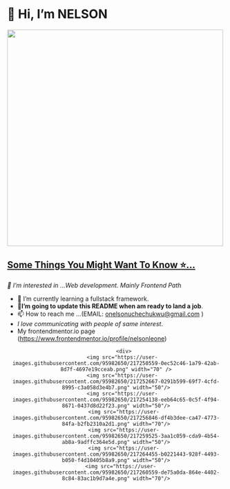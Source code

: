 # 👋 Hi, I’m NELSON

  <img src="https://user-images.githubusercontent.com/95982650/211197145-09f759f9-7b42-493e-bb6d-174488820ede.gif" width="500"/>
  
## <ins>Some Things You Might Want To Know ⭐...<ins>
*👀 I’m interested in ...Web development. Mainly Frontend Path*
- 🌱 I’m currently learning a fullstack framework.
- **💞️I’m going to update this README when am ready to land a job**.
- 📫 How to reach me ...(EMAIL: onelsonuchechukwu@gmail.com )
- *I love communicating with people of same interest*.
- My frontendmentor.io page (https://www.frontendmentor.io/profile/nelsonleone)

<div align="center">
        <div>
           
         <div>
        <img src="https://user-images.githubusercontent.com/95982650/217250559-0ec52c46-1a79-42ab-8d7f-4697e19cceab.png" width="70" />
        <img src="https://user-images.githubusercontent.com/95982650/217252667-0291b599-69f7-4cfd-8995-c3a058d3e4b7.png" width="50"/>
        <img src="https://user-images.githubusercontent.com/95982650/217254138-eeb64c65-0c5f-4f94-8671-0437d8d22f23.png" width="50"/>
         <img src="https://user-images.githubusercontent.com/95982650/217256846-df4b3dee-ca47-4773-84fa-b2fb2310a2d1.png" width="70"/>
         <img src="https://user-images.githubusercontent.com/95982650/217259525-3aa1c059-cda9-4b54-ab8a-9adffc364e5d.png" width="50"/>
         <img src="https://user-images.githubusercontent.com/95982650/217264455-b0221443-928f-4493-b050-f4d10405b8a9.png" width="50"/>
       <img src="https://user-images.githubusercontent.com/95982650/217260559-de75a0da-864e-4402-8c84-83ac1b9d7a4e.png" width="70"/>
</div>
 
  

<!---
nelsonleone/nelsonleone is a ✨ special ✨ repository because its `README.md` (this file) appears on your GitHub profile.
You can click the Preview link to take a look at your changes.


--->

                
